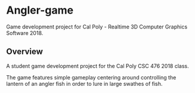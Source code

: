 # Angler-game
Game development project for Cal Poly - Realtime 3D Computer Graphics Software 2018. 

## Overview
A student game development project for the Cal Poly CSC 476 2018 class.

The game features simple gameplay centering around controlling the lantern of an angler fish in order to lure in large swathes of fish.
